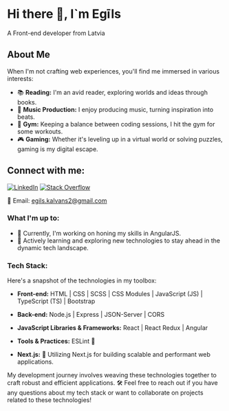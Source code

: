 # Hi there 👋, I`m Egīls

A Front-end developer from Latvia

## About Me

When I'm not crafting web experiences, you'll find me immersed in various interests:

- 📚 **Reading:** I'm an avid reader, exploring worlds and ideas through books.
- 🎵 **Music Production:** I enjoy producing music, turning inspiration into beats.
- 💪 **Gym:** Keeping a balance between coding sessions, I hit the gym for some workouts.
- 🎮 **Gaming:** Whether it's leveling up in a virtual world or solving puzzles, gaming is my digital escape.


## Connect with me:

[![LinkedIn](https://img.shields.io/badge/LinkedIn-Connect-blue)](https://www.linkedin.com/in/eg%C4%ABls-ka%C4%BCv%C4%81ns-665275265/)
[![Stack Overflow](https://img.shields.io/stackexchange/stackoverflow/r/23207452?style=plastic)](https://stackoverflow.com/users/23207452/looppng)

📧 Email: egils.kalvans2@gmail.com


### What I'm up to:

- 🔭 Currently, I'm working on honing my skills in AngularJS.
- 🌱 Actively learning and exploring new technologies to stay ahead in the dynamic tech landscape.

### Tech Stack:


Here's a snapshot of the technologies in my toolbox:

- **Front-end:** HTML | CSS | SCSS | CSS Modules | JavaScript (JS) | TypeScript (TS) | Bootstrap

- **Back-end:** Node.js | Express | JSON-Server | CORS

- **JavaScript Libraries & Frameworks:** React | React Redux | Angular

- **Tools & Practices:** ESLint 🧹

- **Next.js:** 🚀 Utilizing Next.js for building scalable and performant web applications.

My development journey involves weaving these technologies together to craft robust and efficient applications. 🛠️ Feel free to reach out if you have any questions about my tech stack or want to collaborate on projects related to these technologies!



